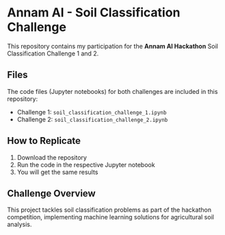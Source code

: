 # Annam AI - Soil Classification Challenge

This repository contains my participation for the **Annam AI Hackathon** Soil Classification Challenge 1 and 2.

## Files

The code files (Jupyter notebooks) for both challenges are included in this repository:
- Challenge 1: `soil_classification_challenge_1.ipynb`
- Challenge 2: `soil_classification_challenge_2.ipynb`

## How to Replicate

1. Download the repository
2. Run the code in the respective Jupyter notebook
3. You will get the same results

## Challenge Overview

This project tackles soil classification problems as part of the hackathon competition, implementing machine learning solutions for agricultural soil analysis.

